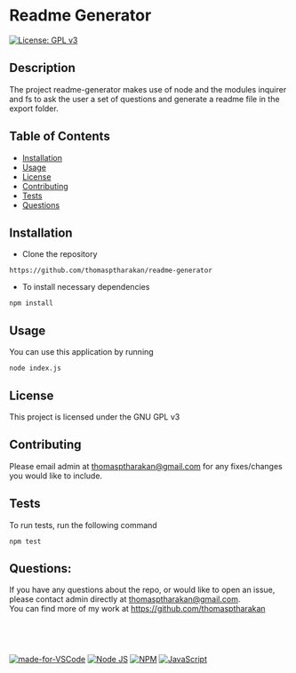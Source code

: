 # Readme Generator
[![License: GPL v3](https://img.shields.io/badge/License-GPLv3-blue.svg)](https://www.gnu.org/licenses/gpl-3.0)
## Description
 The project readme-generator makes use of node and the modules inquirer and fs to ask the user a set of questions and generate a readme file in the export folder.
## Table of Contents
- [Installation](#installation)
- [Usage](#usage)
- [License](#license)
- [Contributing](#contributing)
- [Tests](#tests)
- [Questions](#questions)
## Installation
  - Clone the repository
```
https://github.com/thomasptharakan/readme-generator
```
 - To install necessary dependencies
```
npm install
```
## Usage
You can use this application by running
```
node index.js
```
## License
This project is licensed under the GNU GPL v3
## Contributing
Please email admin at thomasptharakan@gmail.com for any fixes/changes you would like to include.
## Tests
To run tests, run the following command
```
npm test
```
## Questions:
If you have any questions about the repo, or would like to open an issue, please contact admin directly at thomasptharakan@gmail.com.<br/>You can find more of my work at https://github.com/thomasptharakan
<br/><br/><br/>
#
 [![made-for-VSCode](https://img.shields.io/badge/Visual_Studio-5C2D91?style=for-the-badge&logo=visual%20studio&logoColor=white)](https://code.visualstudio.com/)  [![Node JS](https://img.shields.io/badge/Node.js-339933?style=for-the-badge&logo=nodedotjs&logoColor=white)](https://nodejs.org/en/)  [![NPM](https://img.shields.io/badge/npm-CB3837?style=for-the-badge&logo=npm&logoColor=white)](https://nodejs.org/en/)  [![JavaScript](https://img.shields.io/badge/JavaScript-323330?style=for-the-badge&logo=javascript&logoColor=F7DF1E)](https://www.javascript.com/) 
#
